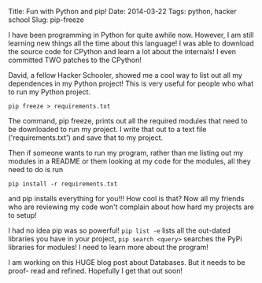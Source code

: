 Title: Fun with Python and pip!
Date: 2014-03-22 
Tags: python, hacker school
Slug: pip-freeze

I have been programming in Python for quite awhile now. However, I am still
learning new things all the time about this language! I was able to download the
source code for CPython and learn a lot about the internals! I even committed
TWO patches to the CPython!

David, a fellow Hacker Schooler, showed me a cool way to list out all my
dependences in my Python project! This is very useful for people who what to run
my Python project.

`pip freeze > requirements.txt`

The command, pip freeze, prints out all the required modules that need to be
downloaded to run my project. I write that out to a text file
('requirements.txt') and save that to my project.

Then if someone wants to run my program, rather than me listing out my modules
in a README or them looking at my code for the modules, all they need to do is
run

`pip install -r requirements.txt`

and pip installs everything for you!!! How cool is that? Now all my friends who
are reviewing my code won't complain about how hard my projects are to setup!

I had no idea pip was so powerful! `pip list -e` lists all the out-dated
libraries you have in your project, `pip search <query>` searches the PyPi
libraries for modules! I need to learn more about the program!

I am working on this HUGE blog post about Databases. But it needs to be proof-
read and refined. Hopefully I get that out soon!

